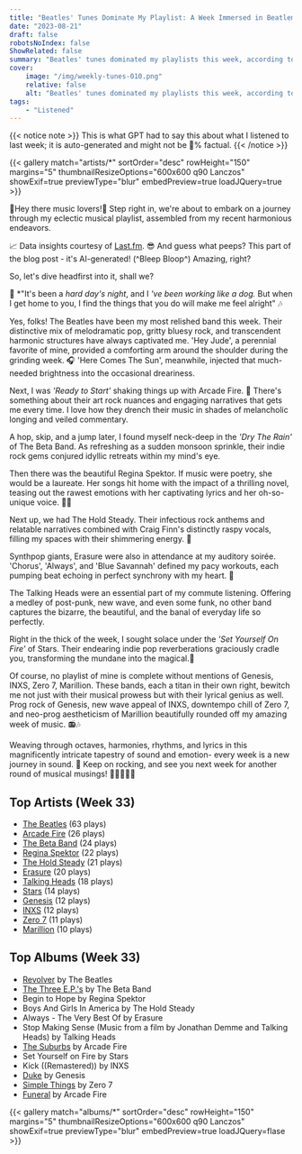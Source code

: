 ```yaml
---
title: "Beatles' Tunes Dominate My Playlist: A Week Immersed in Beatlemania"
date: "2023-08-21"
draft: false
robotsNoIndex: false
ShowRelated: false
summary: "Beatles' tunes dominated my playlists this week, according to LastFM data. Harmonious melodies reassured and rebellious rhythms resounded, immersing me in a Beatlemania-steeped music week."
cover:
    image: "/img/weekly-tunes-010.png"
    relative: false
    alt: "Beatles' tunes dominated my playlists this week, according to LastFM data. Harmonious melodies reassured and rebellious rhythms resounded, immersing me in a Beatlemania-steeped music week."
tags:
    - "Listened"
---
```


{{< notice note >}}
This is what GPT had to say this about what I listened to last week; it is auto-generated and might not be 💯% factual.
{{< /notice >}}

{{< gallery match="artists/*" sortOrder="desc" rowHeight="150" margins="5" thumbnailResizeOptions="600x600 q90 Lanczos" showExif=true previewType="blur" embedPreview=true loadJQuery=true >}}

🎵Hey there music lovers!🎵 Step right in, we're about to embark on a journey through my eclectic musical playlist, assembled from my recent harmonious endeavors.

📈 Data insights courtesy of [Last.fm](https://www.last.fm/user/RussMckendrick). 😎 And guess what peeps? This part of the blog post - it's AI-generated! (^Bleep Bloop^) Amazing, right? 

So, let's dive headfirst into it, shall we? 

🎸 *"It's been a *hard day's night*, and I *'ve been working like a dog.* But when I get home to you, I find the things that you do will make me feel alright" 🎶 

Yes, folks! The Beatles have been my most relished band this week. Their distinctive mix of melodramatic pop, gritty bluesy rock, and transcendent harmonic structures have always captivated me. 'Hey Jude', a perennial favorite of mine, provided a comforting arm around the shoulder during the grinding week. 🎧 'Here Comes The Sun', meanwhile, injected that much-needed brightness into the occasional dreariness.

Next, I was *'Ready to Start'* shaking things up with Arcade Fire. 🎸 There's something about their art rock nuances and engaging narratives that gets me every time. I love how they drench their music in shades of melancholic longing and veiled commentary. 

A hop, skip, and a jump later, I found myself neck-deep in the *'Dry The Rain'* of The Beta Band. As refreshing as a sudden monsoon sprinkle, their indie rock gems conjured idyllic retreats within my mind's eye.

Then there was the beautiful Regina Spektor. If music were poetry, she would be a laureate. Her songs hit home with the impact of a thrilling novel, teasing out the rawest emotions with her captivating lyrics and her oh-so-unique voice. 🎹🎶

Next up, we had The Hold Steady. Their infectious rock anthems and relatable narratives combined with Craig Finn's distinctly raspy vocals, filling my spaces with their shimmering energy. 🎤

Synthpop giants, Erasure were also in attendance at my auditory soirée. 'Chorus', 'Always', and 'Blue Savannah' defined my pacy workouts, each pumping beat echoing in perfect synchrony with my heart. 🏃

The Talking Heads were an essential part of my commute listening. Offering a medley of post-punk, new wave, and even some funk, no other band captures the bizarre, the beautiful, and the banal of everyday life so perfectly.
 
Right in the thick of the week, I sought solace under the *'Set Yourself On Fire'* of Stars. Their endearing indie pop reverberations graciously cradle you, transforming the mundane into the magical.🌠

Of course, no playlist of mine is complete without mentions of Genesis, INXS, Zero 7, Marillion. These bands, each a titan in their own right, bewitch me not just with their musical prowess but with their lyrical genius as well. Prog rock of Genesis, new wave appeal of INXS, downtempo chill of Zero 7, and neo-prog aestheticism of Marillion beautifully rounded off my amazing week of music. 📻🎶

Weaving through octaves, harmonies, rhythms, and lyrics in this magnificently intricate tapestry of sound and emotion- every week is a new journey in sound. 🚀 Keep on rocking, and see you next week for another round of musical musings! 🎵🎼🎶👋😄

## Top Artists (Week 33)

- [The Beatles](https://www.russ.fm/artist/the-beatles/) (63 plays)
- [Arcade Fire](https://www.russ.fm/artist/arcade-fire/) (26 plays)
- [The Beta Band](https://www.russ.fm/artist/the-beta-band/) (24 plays)
- [Regina Spektor](https://www.russ.fm/artist/regina-spektor/) (22 plays)
- [The Hold Steady](https://www.russ.fm/artist/the-hold-steady/) (21 plays)
- [Erasure](https://www.russ.fm/artist/erasure/) (20 plays)
- [Talking Heads](https://www.russ.fm/artist/talking-heads/) (18 plays)
- [Stars](https://www.russ.fm/artist/stars/) (14 plays)
- [Genesis](https://www.russ.fm/artist/genesis/) (12 plays)
- [INXS](https://www.russ.fm/artist/inxs/) (12 plays)
- [Zero 7](https://www.russ.fm/artist/zero-7/) (11 plays)
- [Marillion](https://www.russ.fm/artist/marillion/) (10 plays)


## Top Albums (Week 33)

- [Revolver](https://www.russ.fm/albums/revolver-24971641/) by The Beatles
- [The Three E.P.'s](https://www.russ.fm/albums/the-three-e-p-s-12647330/) by The Beta Band
- Begin to Hope by Regina Spektor
- Boys And Girls In America by The Hold Steady
- Always - The Very Best Of by Erasure
- Stop Making Sense (Music from a film by Jonathan Demme and Talking Heads) by Talking Heads
- [The Suburbs](https://www.russ.fm/albums/the-suburbs-2399813/) by Arcade Fire
- Set Yourself on Fire by Stars
- Kick ((Remastered)) by INXS
- [Duke](https://www.russ.fm/albums/duke-773021/) by Genesis
- [Simple Things](https://www.russ.fm/albums/simple-things-7198006/) by Zero 7
- [Funeral](https://www.russ.fm/albums/funeral-2093841/) by Arcade Fire


{{< gallery match="albums/*" sortOrder="desc" rowHeight="150" margins="5" thumbnailResizeOptions="600x600 q90 Lanczos" showExif=true previewType="blur" embedPreview=true loadJQuery=flase >}}